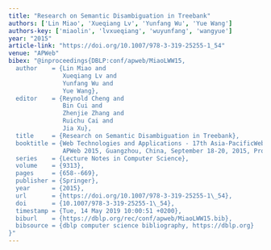 ```yaml
---
title: "Research on Semantic Disambiguation in Treebank"
authors: ['Lin Miao', 'Xueqiang Lv', 'Yunfang Wu', 'Yue Wang']
authors-key: ['miaolin', 'lvxueqiang', 'wuyunfang', 'wangyue']
year: "2015"
article-link: "https://doi.org/10.1007/978-3-319-25255-1_54"
venue: "APWeb"
bibex: "@inproceedings{DBLP:conf/apweb/MiaoLWW15,
  author    = {Lin Miao and
               Xueqiang Lv and
               Yunfang Wu and
               Yue Wang},
  editor    = {Reynold Cheng and
               Bin Cui and
               Zhenjie Zhang and
               Ruichu Cai and
               Jia Xu},
  title     = {Research on Semantic Disambiguation in Treebank},
  booktitle = {Web Technologies and Applications - 17th Asia-PacificWeb Conference,
               APWeb 2015, Guangzhou, China, September 18-20, 2015, Proceedings},
  series    = {Lecture Notes in Computer Science},
  volume    = {9313},
  pages     = {658--669},
  publisher = {Springer},
  year      = {2015},
  url       = {https://doi.org/10.1007/978-3-319-25255-1\_54},
  doi       = {10.1007/978-3-319-25255-1\_54},
  timestamp = {Tue, 14 May 2019 10:00:51 +0200},
  biburl    = {https://dblp.org/rec/conf/apweb/MiaoLWW15.bib},
  bibsource = {dblp computer science bibliography, https://dblp.org}
}"
---
```

